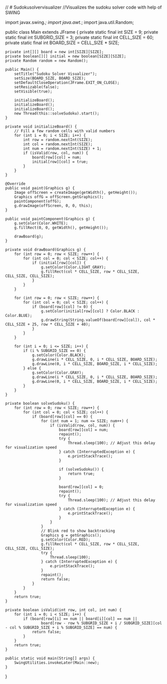 // # Sudokusolvervisualizer
//Visualizes the sudoku solver code with help of SWING


import javax.swing.*;
import java.awt.*;
import java.util.Random;

public class Main extends JFrame {
    private static final int SIZE = 9;
    private static final int SUBGRID_SIZE = 3;
    private static final int CELL_SIZE = 60;
    private static final int BOARD_SIZE = CELL_SIZE * SIZE;

    private int[][] board = new int[SIZE][SIZE];
    private boolean[][] initial = new boolean[SIZE][SIZE];
    private Random random = new Random();

    public Main() {
        setTitle("Sudoku Solver Visualizer");
        setSize(BOARD_SIZE, BOARD_SIZE);
        setDefaultCloseOperation(JFrame.EXIT_ON_CLOSE);
        setResizable(false);
        setVisible(true);

        initializeBoard();
        initializeBoard();
        initializeBoard();
        new Thread(this::solveSudoku).start();
    }

    private void initializeBoard() {
        // Fill a few random cells with valid numbers
        for (int i = 0; i < SIZE; i++) {
            int row = random.nextInt(SIZE);
            int col = random.nextInt(SIZE);
            int num = random.nextInt(SIZE) + 1;
            if (isValid(row, col, num)) {
                board[row][col] = num;
                initial[row][col] = true;
            }
        }
    }

    @Override
    public void paint(Graphics g) {
        Image offScreen = createImage(getWidth(), getHeight());
        Graphics offG = offScreen.getGraphics();
        paintComponent(offG);
        g.drawImage(offScreen, 0, 0, this);
    }

    public void paintComponent(Graphics g) {
        g.setColor(Color.WHITE);
        g.fillRect(0, 0, getWidth(), getHeight());

        drawBoard(g);
    }

    private void drawBoard(Graphics g) {
        for (int row = 0; row < SIZE; row++) {
            for (int col = 0; col < SIZE; col++) {
                if (initial[row][col]) {
                    g.setColor(Color.LIGHT_GRAY);
                    g.fillRect(col * CELL_SIZE, row * CELL_SIZE, CELL_SIZE, CELL_SIZE);
                }
            }
        }

        for (int row = 0; row < SIZE; row++) {
            for (int col = 0; col < SIZE; col++) {
                if (board[row][col] != 0) {
                    g.setColor(initial[row][col] ? Color.BLACK : Color.BLUE);
                    g.drawString(String.valueOf(board[row][col]), col * CELL_SIZE + 25, row * CELL_SIZE + 40);
                }
            }
        }

        for (int i = 0; i <= SIZE; i++) {
            if (i % SUBGRID_SIZE == 0) {
                g.setColor(Color.BLACK);
                g.drawLine(i * CELL_SIZE, 0, i * CELL_SIZE, BOARD_SIZE);
                g.drawLine(0, i * CELL_SIZE, BOARD_SIZE, i * CELL_SIZE);
            } else {
                g.setColor(Color.GRAY);
                g.drawLine(i * CELL_SIZE, 0, i * CELL_SIZE, BOARD_SIZE);
                g.drawLine(0, i * CELL_SIZE, BOARD_SIZE, i * CELL_SIZE);
            }
        }
    }

    private boolean solveSudoku() {
        for (int row = 0; row < SIZE; row++) {
            for (int col = 0; col < SIZE; col++) {
                if (board[row][col] == 0) {
                    for (int num = 1; num <= SIZE; num++) {
                        if (isValid(row, col, num)) {
                            board[row][col] = num;
                            repaint();
                            try {
                                Thread.sleep(100); // Adjust this delay for visualization speed
                            } catch (InterruptedException e) {
                                e.printStackTrace();
                            }

                            if (solveSudoku()) {
                                return true;
                            }

                            board[row][col] = 0;
                            repaint();
                            try {
                                Thread.sleep(100); // Adjust this delay for visualization speed
                            } catch (InterruptedException e) {
                                e.printStackTrace();
                            }
                        }
                    }
                    // Blink red to show backtracking
                    Graphics g = getGraphics();
                    g.setColor(Color.RED);
                    g.fillRect(col * CELL_SIZE, row * CELL_SIZE, CELL_SIZE, CELL_SIZE);
                    try {
                        Thread.sleep(100);
                    } catch (InterruptedException e) {
                        e.printStackTrace();
                    }
                    repaint();
                    return false;
                }
            }
        }
        return true;
    }

    private boolean isValid(int row, int col, int num) {
        for (int i = 0; i < SIZE; i++) {
            if (board[row][i] == num || board[i][col] == num ||
                    board[row - row % SUBGRID_SIZE + i / SUBGRID_SIZE][col - col % SUBGRID_SIZE + i % SUBGRID_SIZE] == num) {
                return false;
            }
        }
        return true;
    }

    public static void main(String[] args) {
        SwingUtilities.invokeLater(Main::new);
    }
}
